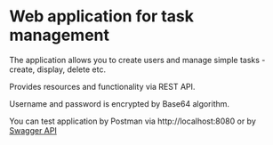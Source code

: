 # Web application for task management

The application allows you to create users and manage simple tasks - create, display, delete etc.

Provides resources and functionality via REST API.

Username and password is encrypted by Base64 algorithm.

You can test application by Postman via http://localhost:8080 or by [Swagger API](https://epam-online-courses.github.io/efs-task9-todo-app/)
